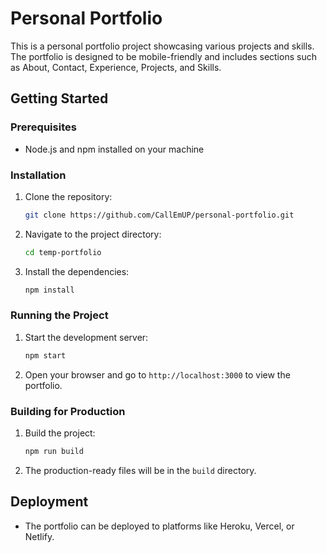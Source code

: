 # Personal Portfolio

This is a personal portfolio project showcasing various projects and skills. The portfolio is designed to be mobile-friendly and includes sections such as About, Contact, Experience, Projects, and Skills.

## Getting Started

### Prerequisites
- Node.js and npm installed on your machine

### Installation
1. Clone the repository:
   ```bash
   git clone https://github.com/CallEmUP/personal-portfolio.git
   ```
2. Navigate to the project directory:
   ```bash
   cd temp-portfolio
   ```
3. Install the dependencies:
   ```bash
   npm install
   ```

### Running the Project
1. Start the development server:
   ```bash
   npm start
   ```
2. Open your browser and go to `http://localhost:3000` to view the portfolio.

### Building for Production
1. Build the project:
   ```bash
   npm run build
   ```
2. The production-ready files will be in the `build` directory.

## Deployment
- The portfolio can be deployed to platforms like Heroku, Vercel, or Netlify.
